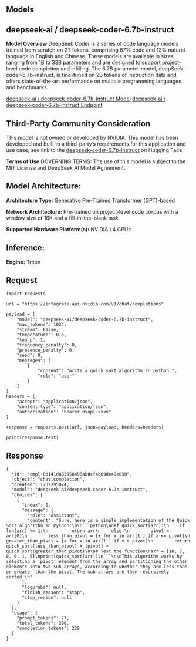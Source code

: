 ## Models

## deepseek-ai / deepseek-coder-6.7b-instruct

**Model Overview**
DeepSeek Coder is a series of code language models trained from scratch on 2T tokens, comprising 87% code and 13% natural language in English and Chinese. These models are available in sizes ranging from 1B to 33B parameters and are designed to support project-level code completion and infilling. The 6.7B parameter model, deepSeek-coder-6.7b-instruct, is fine-tuned on 2B tokens of instruction data and offers state-of-the-art performance on multiple programming languages and benchmarks.

[deepseek-ai / deepseek-coder-6.7b-instruct Model](https://docs.api.nvidia.com/nim/reference/deepseek-ai-deepseek-coder-6_7b-instruct)
[deepseek-ai / deepseek-coder-6.7b-instruct Endpoint](https://docs.api.nvidia.com/nim/reference/deepseek-ai-deepseek-coder-6_7b-instruct-infer)


## Third-Party Community Consideration

This model is not owned or developed by NVIDIA. This model has been developed and built to a third-party’s requirements for this application and use case; see link to the [deepseek-coder-6.7b-instruct](https://huggingface.co/deepseek-ai/deepseek-coder-6.7b-instruct) on Hugging Face.


**Terms of Use**
GOVERNING TERMS: The use of this model is subject to the MIT License and DeepSeek AI Model Agreement.

## Model Architecture:
**Architecture Type:** Generative Pre-Trained Transformer (GPT)-based

**Network Architecture:** Pre-trained on project-level code corpus with a window size of 16K and a fill-in-the-blank task

**Supported Hardware Platform(s):** NVIDIA L4 GPUs

## Inference:
**Engine:** Triton


## Request

```
import requests

url = "https://integrate.api.nvidia.com/v1/chat/completions"

payload = {
    "model": "deepseek-ai/deepseek-coder-6.7b-instruct",
    "max_tokens": 1024,
    "stream": False,
    "temperature": 0.5,
    "top_p": 1,
    "frequency_penalty": 0,
    "presence_penalty": 0,
    "seed": 0,
    "messages": [
        {
            "content": "write a quick sort algorithm in python.",
            "role": "user"
        }
    ]
}
headers = {
    "accept": "application/json",
    "content-type": "application/json",
    "authorization": "Bearer nvapi-xxxx"
}

response = requests.post(url, json=payload, headers=headers)

print(response.text)
```

## Response

```
{
  "id": "cmpl-0d141da83958495ab0cf4b69de49e050",
  "object": "chat.completion",
  "created": 1732295074,
  "model": "deepseek-ai/deepseek-coder-6.7b-instruct",
  "choices": [
    {
      "index": 0,
      "message": {
        "role": "assistant",
        "content": "Sure, here is a simple implementation of the Quick Sort algorithm in Python:\n\n```python\ndef quick_sort(arr):\n    if len(arr) <= 1:\n        return arr\n    else:\n        pivot = arr[0]\n        less_than_pivot = [x for x in arr[1:] if x <= pivot]\n        greater_than_pivot = [x for x in arr[1:] if x > pivot]\n        return quick_sort(less_than_pivot) + [pivot] + quick_sort(greater_than_pivot)\n\n# Test the function\narr = [10, 7, 8, 9, 1, 5]\nprint(quick_sort(arr))\n```\n\nThis algorithm works by selecting a 'pivot' element from the array and partitioning the other elements into two sub-arrays, according to whether they are less than or greater than the pivot. The sub-arrays are then recursively sorted.\n"
      },
      "logprobs": null,
      "finish_reason": "stop",
      "stop_reason": null
    }
  ],
  "usage": {
    "prompt_tokens": 77,
    "total_tokens": 306,
    "completion_tokens": 229
  }
}
```
